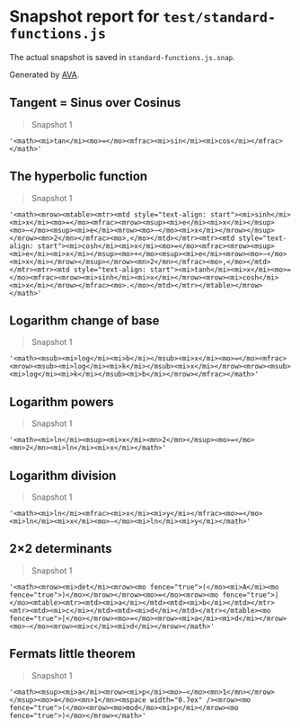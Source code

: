 # Snapshot report for `test/standard-functions.js`

The actual snapshot is saved in `standard-functions.js.snap`.

Generated by [AVA](https://avajs.dev).

## Tangent = Sinus over Cosinus

> Snapshot 1

    '<math><mi>tan</mi><mo>=</mo><mfrac><mi>sin</mi><mi>cos</mi></mfrac></math>'

## The hyperbolic function

> Snapshot 1

    '<math><mrow><mtable><mtr><mtd style="text-align: start"><mi>sinh</mi><mi>x</mi><mo>=</mo><mfrac><mrow><msup><mi>e</mi><mi>x</mi></msup><mo>−</mo><msup><mi>e</mi><mrow><mo>−</mo><mi>x</mi></mrow></msup></mrow><mn>2</mn></mfrac><mo>,</mo></mtd></mtr><mtr><mtd style="text-align: start"><mi>cosh</mi><mi>x</mi><mo>=</mo><mfrac><mrow><msup><mi>e</mi><mi>x</mi></msup><mo>+</mo><msup><mi>e</mi><mrow><mo>−</mo><mi>x</mi></mrow></msup></mrow><mn>2</mn></mfrac><mo>,</mo></mtd></mtr><mtr><mtd style="text-align: start"><mi>tanh</mi><mi>x</mi><mo>=</mo><mfrac><mrow><mi>sinh</mi><mi>x</mi></mrow><mrow><mi>cosh</mi><mi>x</mi></mrow></mfrac><mo>.</mo></mtd></mtr></mtable></mrow></math>'

## Logarithm change of base

> Snapshot 1

    '<math><msub><mi>log</mi><mi>b</mi></msub><mi>x</mi><mo>=</mo><mfrac><mrow><msub><mi>log</mi><mi>k</mi></msub><mi>x</mi></mrow><mrow><msub><mi>log</mi><mi>k</mi></msub><mi>b</mi></mrow></mfrac></math>'

## Logarithm powers

> Snapshot 1

    '<math><mi>ln</mi><msup><mi>x</mi><mn>2</mn></msup><mo>=</mo><mn>2</mn><mi>ln</mi><mi>x</mi></math>'

## Logarithm division

> Snapshot 1

    '<math><mi>ln</mi><mfrac><mi>x</mi><mi>y</mi></mfrac><mo>=</mo><mi>ln</mi><mi>x</mi><mo>−</mo><mi>ln</mi><mi>y</mi></math>'

## 2×2 determinants

> Snapshot 1

    '<math><mrow><mi>det</mi><mrow><mo fence="true">(</mo><mi>A</mi><mo fence="true">)</mo></mrow></mrow><mo>=</mo><mrow><mo fence="true">|</mo><mtable><mtr><mtd><mi>a</mi></mtd><mtd><mi>b</mi></mtd></mtr><mtr><mtd><mi>c</mi></mtd><mtd><mi>d</mi></mtd></mtr></mtable><mo fence="true">|</mo></mrow><mo>=</mo><mrow><mi>a</mi><mi>d</mi></mrow><mo>−</mo><mrow><mi>c</mi><mi>d</mi></mrow></math>'

## Fermats little theorem

> Snapshot 1

    '<math><msup><mi>a</mi><mrow><mi>p</mi><mo>−</mo><mn>1</mn></mrow></msup><mo>≡</mo><mn>1</mn><mspace width="0.7ex" /><mrow><mo fence="true">(</mo><mrow><mo>mod</mo><mi>p</mi></mrow><mo fence="true">)</mo></mrow></math>'
